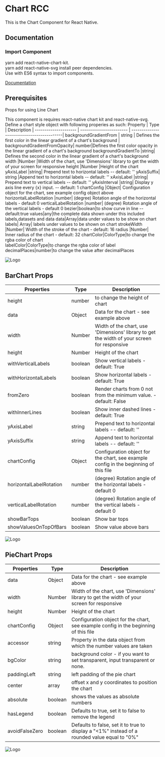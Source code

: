 
# Chart RCC

This is the Chart Component for React Native.

## Documentation
### Import Component
  yarn add react-native-chart-kit.  
 yarn add react-native-svg install peer dependencies.   
 Use with ES6 syntax to import components.


[Documentation](https://linktodocumentation)

## Prerequisites 
Props for using Line Chart

This component is requires react-native chart kit and react-native-svg. 
Define a chart style object with following properies as such:
Property               | Type                     | Description                                |
---------------------  | ------------------------ | -------------------------------------------|
backgroundGradientFrom | string                   | Defines the first color in the linear gradient of a chart's background |
backgroundGradientFromOpacity| number|Defines the first color opacity in the linear gradient of a chart's background
backgroundGradientTo	|string|	Defines the second color in the linear gradient of a chart's background
width	|Number	|Width of the chart, use 'Dimensions' library to get the width of your screen for responsive
height	|Number	|Height of the chart
yAxisLabel	|string|	Prepend text to horizontal labels -- default: ''
yAxisSuffix|	string	|Append text to horizontal labels -- default: ''
xAxisLabel	|string|	Prepend text to vertical labels -- default: ''
yAxisInterval	|string|	Display y axis line every {x} input. -- default: 1
chartConfig	|Object|	Configuration object for the chart, see example config object above
horizontalLabelRotation	|number| (degree)	Rotation angle of the horizontal labels - default 0
verticalLabelRotation	|number| (degree)	Rotation angle of the vertical labels - default 0
bezier|boolean|to show curve in line -- default:true 
values|any|the complete data shown under this included labels,datasets and data
data|Array<number>|data under values to be show on chart
labels| Array<string>| labels under values to be shown on chart
strokeWidth	|Number|	Width of the stroke of the chart - default: 16
radius	|Number|	Inner radius of the chart - default: 32
chartColor|ColorType|to change the rgba color of chart  
labelColor|ColorType|to change the rgba color of label
decimalPlaces|number|to change the value after decimalPlaces







![Logo](https://camo.githubusercontent.com/bd4d07913bcedac62efcf597e8aa52f5d752c49497530a9380dc5ed1a0dba0e7/68747470733a2f2f692e696d6775722e636f6d2f456e55695a5a552e6a7067)


## BarChart  Props
|Properties  |Type |Description|
| --- | --- | --- |
height|number|to change the height of chart
data|	Object	|Data for the chart - see example above
width	|Number	|Width of the chart, use 'Dimensions' library to get the width of your screen for responsive
height	|Number|	Height of the chart
withVerticalLabels	|boolean	|Show vertical labels - default: True
withHorizontalLabels|	boolean|	Show horizontal labels - default: True
fromZero	|boolean	|Render charts from 0 not from the minimum value. - default: False
withInnerLines|	boolean|	Show inner dashed lines - default: True
yAxisLabel	|string	|Prepend text to horizontal labels -- default: ''
yAxisSuffix	|string	|Append text to horizontal labels -- default: ''
chartConfig	|Object	|Configuration object for the chart, see example config in the beginning of this file
horizontalLabelRotation	|number |(degree)	Rotation angle of the horizontal labels - default 0
verticalLabelRotation	|number| (degree)	Rotation angle of the vertical labels - default 0
showBarTops	|boolean	|Show bar tops
showValuesOnTopOfBars|	boolean|	Show value above bars



![Logo](https://camo.githubusercontent.com/a25e38f20460864f56f1e26c9dc738d01dac45ba75035d2fc37a419dec5ccf0d/68747470733a2f2f692e696d6775722e636f6d2f6a5648455769492e6a7067)
## PieChart Props
|Properties  |Type |Description|
| --- | --- | --- |
data	|Object|	Data for the chart - see example above
width	|Number	|Width of the chart, use 'Dimensions' library to get the width of your screen for responsive
height	|Number|	Height of the chart
chartConfig|Object|	Configuration object for the chart, see example config in the beginning of this file
accessor	|string|	Property in the data object from which the number values are taken
bgColor	|string|	background color - if you want to set transparent, input transparent or none.
paddingLeft	|string|	left padding of the pie chart
center	|array|	offset x and y coordinates to position the chart
absolute	|boolean	|shows the values as absolute numbers
hasLegend	|boolean	|Defaults to true, set it to false to remove the legend
avoidFalseZero|	boolean|	Defaults to false, set it to true to display a "<1%" instead of a rounded value equal to "0%"



![Logo](https://camo.githubusercontent.com/64995896bdd2bf95f00239b5272928965bfbc01649f1743f4a165be621b8428c/68747470733a2f2f692e696d6775722e636f6d2f4a4d7a336f626b2e6a7067)